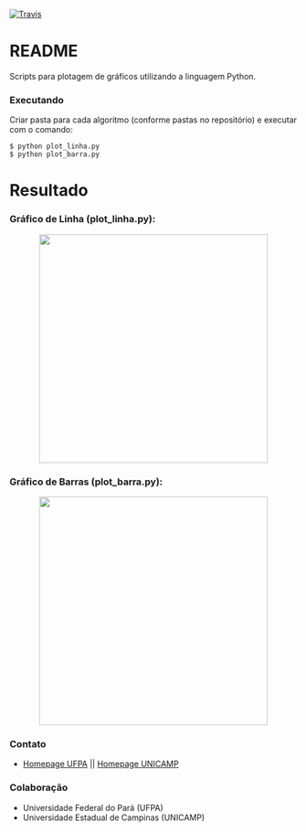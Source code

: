 [![Travis](https://img.shields.io/travis/rust-lang/rust.svg)]()
# README #

Scripts para plotagem de gráficos utilizando a linguagem Python.

### Executando ###

Criar pasta para cada algoritmo (conforme pastas no repositório) e executar com o comando:

	$ python plot_linha.py
	$ python plot_barra.py

# Resultado #

### Gráfico de Linha (plot_linha.py): ###

<p align="center">
	<img src="https://github.com/joahannes/scripts/blob/master/img/cobertura.png" width="400"/>
</p>

### Gráfico de Barras (plot_barra.py): ###

<p align="center">
	<img src="https://github.com/joahannes/scripts/blob/master/img/cobertura_barra.png" width="400"/>
</p>

### Contato ###

* [Homepage UFPA](http://www.gercom2.ufpa.br/joahannes) || [Homepage UNICAMP](http://www.lrc.ic.unicamp.br/~joahannes)

### Colaboração ###

* Universidade Federal do Pará (UFPA)
* Universidade Estadual de Campinas (UNICAMP)
